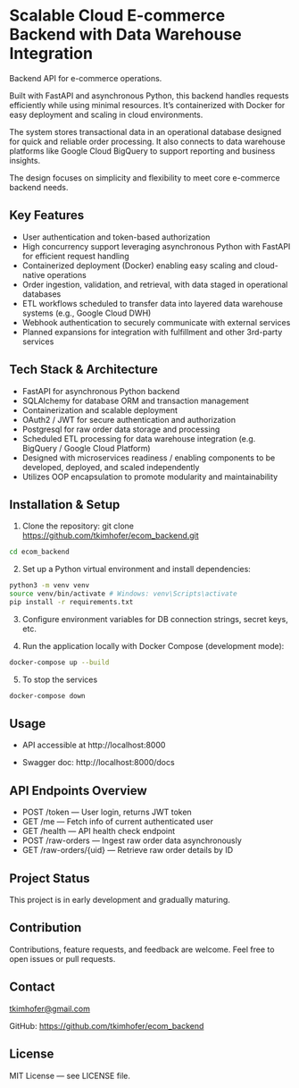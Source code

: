 # Scalable Cloud E-commerce Backend with Data Warehouse Integration

Backend API for e-commerce operations.

Built with FastAPI and asynchronous Python, this backend handles requests efficiently while using minimal resources. It’s containerized with Docker for easy deployment and scaling in cloud environments.

The system stores transactional data in an operational database designed for quick and reliable order processing. It also connects to data warehouse platforms like Google Cloud BigQuery to support reporting and business insights.

The design focuses on simplicity and flexibility to meet core e-commerce backend needs.

## Key Features

- User authentication and token-based authorization
- High concurrency support leveraging asynchronous Python with FastAPI for efficient request handling
- Containerized deployment (Docker) enabling easy scaling and cloud-native operations
- Order ingestion, validation, and retrieval, with data staged in operational databases
- ETL workflows scheduled to transfer data into layered data warehouse systems (e.g., Google Cloud DWH)
- Webhook authentication to securely communicate with external services
- Planned expansions for integration with fulfillment and other 3rd-party services


## Tech Stack & Architecture

- FastAPI for asynchronous Python backend
- SQLAlchemy for database ORM and transaction management
- Containerization and scalable deployment
- OAuth2 / JWT for secure authentication and authorization
- Postgresql for raw order data storage and processing
- Scheduled ETL processing for data warehouse integration (e.g. BigQuery / Google Cloud Platform)
- Designed with microservices readiness / enabling components to be developed, deployed, and scaled independently
- Utilizes OOP encapsulation to promote modularity and maintainability



## Installation & Setup

1. Clone the repository:
git clone https://github.com/tkimhofer/ecom_backend.git
```bash
cd ecom_backend
```

2. Set up a Python virtual environment and install dependencies:
```bash
python3 -m venv venv
source venv/bin/activate # Windows: venv\Scripts\activate
pip install -r requirements.txt
```

3. Configure environment variables for DB connection strings, secret keys, etc.


4. Run the application locally with Docker Compose (development mode):
```bash
docker-compose up --build
```

5. To stop the services
```bash
docker-compose down
```


## Usage

- API accessible at http://localhost:8000

- Swagger doc: http://localhost:8000/docs

## API Endpoints Overview

- POST /token — User login, returns JWT token
- GET /me — Fetch info of current authenticated user
- GET /health — API health check endpoint
- POST /raw-orders — Ingest raw order data asynchronously
- GET /raw-orders/{uid} — Retrieve raw order details by ID


## Project Status

This project is in early development and gradually maturing.

## Contribution

Contributions, feature requests, and feedback are welcome. Feel free to open issues or pull requests.

## Contact

tkimhofer@gmail.com

GitHub: https://github.com/tkimhofer/ecom_backend

## License

MIT License — see LICENSE file.


